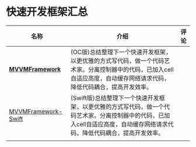 #  快速开发框架汇总

| 名称                                                         | 介绍                                                         | 评论 |
| ------------------------------------------------------------ | ------------------------------------------------------------ | ---- |
| **[ MVVMFramework](https://github.com/RiverYangZiJiang/MVVMFramework)** | (OC版)总结整理下一个快速开发框架，以更优雅的方式写代码，做一个代码艺术家。分离控制器中的代码，已加入cell自适应高度，自动缓存网络请求代码，降低代码耦合，提高开发效率。 |      |
| [MVVMFramework-Swift](https://github.com/lovemo/MVVMFramework-Swift) | (Swift版)总结整理下一个快速开发框架，以更优雅的方式写代码，做一个代码艺术家。分离控制器中的代码，已加入cell自适应高度，自动缓存网络请求代码，降低代码耦合，提高开发效率。 |      |
|                                                              |                                                              |      |

